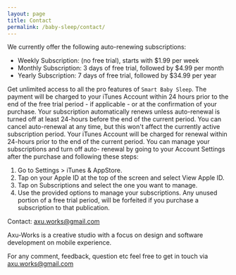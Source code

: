 ```yaml
---
layout: page
title: Contact
permalink: /baby-sleep/contact/
---
```


We currently offer the following auto-renewing subscriptions: 
- Weekly Subscription: (no free trial), starts with $1.99 per week 
- Monthly Subscription: 3 days of free trial, followed by $4.99 per month 
- Yearly Subscription: 7 days of free trial, followed by $34.99 per year 

Get unlimited access to all the pro features of `Smart Baby Sleep`. 
The payment will be charged to your iTunes Account within 24 hours prior to the end of the free trial period - if applicable - or at the confirmation of your purchase. Your subscription automatically renews unless auto-renewal is turned off at least 24-hours before the end of the current period. You can cancel auto-renewal at any time, but this won't affect the currently active subscription period. Your iTunes Account will be charged for renewal within 24-hours prior to the end of the current period. You can manage your subscriptions and turn off auto- renewal by going to your Account Settings after the purchase and following these steps: 
1. Go to Settings > iTunes & AppStore. 
2. Tap on your Apple ID at the top of the screen and select View Apple ID. 
3. Tap on Subscriptions and select the one you want to manage. 
4. Use the provided options to manage your subscriptions. 
Any unused portion of a free trial period, will be forfeited if you purchase a subscription to that publication.

Contact: axu.works@gmail.com

Axu-Works is a creative studio with a focus on design and software development on mobile experience. 

For any comment, feedback, question etc feel free to get in touch via axu.works@gmail.com

